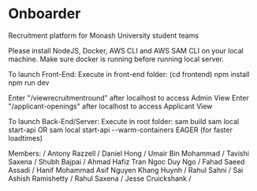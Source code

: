# Onboarder

Recruitment platform for Monash University student teams

Please install NodeJS, Docker, AWS CLI and AWS SAM CLI on your local machine.
Make sure docker is running before running local server.

To launch Front-End:
Execute in front-end folder: (cd frontend)
npm install
npm run dev

Enter "/viewrecruitmentround" after localhost to access Admin View
Enter "/applicant-openings" after localhost to access Applicant View

To launch Back-End/Server:
Execute in root folder:
sam build
sam local start-api OR sam local start-api --warm-containers EAGER (for faster loadtimes)

Members: /
Antony Razzell /
Daniel Hong /
Umair Bin Mohammad /
Tavishi Saxena /
Shubh Bajpai /
Ahmad Hafiz
Tran Ngoc Duy Ngo /
Fahad Saeed Assadi /
Hanif Mohammad Asif
Nguyen Khang Huynh /
Rahul Sahni /
Sai Ashish Ramishetty /
Rahul Saxena /
Jesse Cruickshank /
